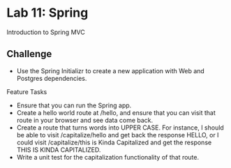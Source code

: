 # Lab 11: Spring
Introduction to Spring MVC

## Challenge
* Use the Spring Initializr to create a new application with Web and Postgres dependencies.

Feature Tasks
* Ensure that you can run the Spring app.
* Create a hello world route at /hello, and ensure that you can visit that route in your browser and see data come back.
* Create a route that turns words into UPPER CASE. For instance, I should be able to visit /capitalize/hello and get back the response HELLO, or I could visit /capitalize/this is Kinda Capitalized and get the response THIS IS KINDA CAPITALIZED.
* Write a unit test for the capitalization functionality of that route.